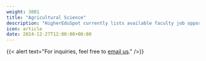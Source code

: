 ```yaml
---
weight: 3001
title: "Agricultural Science"
description: "HigherEduSpot currently lists available faculty job opportunities in agricultural science."
icon: article
date: 2024-12-27T12:00:00+00:00
---
```


{{< alert text="For inquiries, feel free to [email us](mailto:support@highereduspot.com)." />}}